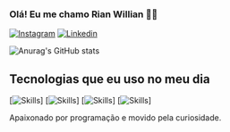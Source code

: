 


### Olá! Eu me chamo Rian Willian ✌🏻

[![Instagram](    https://img.shields.io/badge/Instagram-E4405F?style=for-the-badge&logo=instagram&logoColor=white)](https://www.instagram.com/rianwp.json/)
[![Linkedin](https://img.shields.io/badge/LinkedIn-0077B5?style=for-the-badge&logo=linkedin&logoColor=white)](https://www.linkedin.com/in/rian-willian-831002230/)

![Anurag's GitHub stats](https://github-readme-stats.vercel.app/api?username=RianW-Dev&show_icons=true&theme=onedark)


## Tecnologias que eu uso no meu dia
[![Skills](https://img.shields.io/badge/Python-3776AB?style=for-the-badge&logo=python&logoColor=whit)]
[![Skills](https://img.shields.io/badge/JavaScript-F7DF1E?style=for-the-badge&logo=javascript&logoColor=black)]
[![Skills](https://img.shields.io/badge/TypeScript-007ACC?style=for-the-badge&logo=typescript&logoColor=white)]
[![Skills](https://img.shields.io/badge/Node.js-43853D?style=for-the-badge&logo=node.js&logoColor=white)]

Apaixonado por programação e movido pela curiosidade.
